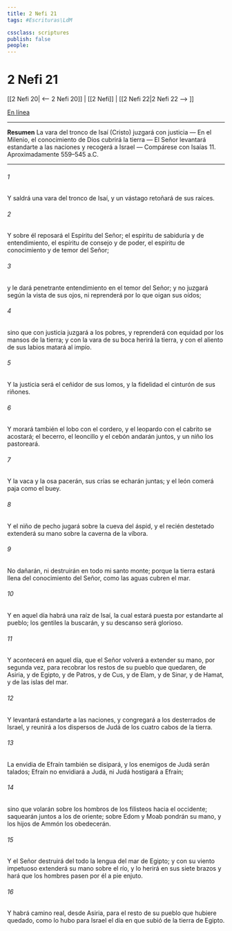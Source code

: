 ```yaml
---
title: 2 Nefi 21
tags: #Escrituras\LdM

cssclass: scriptures
publish: false
people:
---
```


# 2 Nefi 21
[[2 Nefi 20| <-- 2 Nefi 20]] | [[2 Nefi]] | [[2 Nefi 22|2 Nefi 22 --> ]]

[En línea](https://churchofjesuschrist.org/study/scriptures/bofm/2-ne/21?lang=spa)

---
__Resumen__
La vara del tronco de Isaí (Cristo) juzgará con justicia — En el Milenio, el conocimiento de Dios cubrirá la tierra — El Señor levantará estandarte a las naciones y recogerá a Israel — Compárese con Isaías 11. Aproximadamente 559–545 a.C.

---
###### 1 
Y saldrá una vara del tronco de Isaí, y un vástago retoñará de sus raíces.

###### 2 
Y sobre él reposará el Espíritu del Señor; el espíritu de sabiduría y de entendimiento, el espíritu de consejo y de poder, el espíritu de conocimiento y de temor del Señor;

###### 3 
y le dará penetrante entendimiento en el temor del Señor; y no juzgará según la vista de sus ojos, ni reprenderá por lo que oigan sus oídos;

###### 4 
sino que con justicia juzgará a los pobres, y reprenderá con equidad por los mansos de la tierra; y con la vara de su boca herirá la tierra, y con el aliento de sus labios matará al impío.

###### 5 
Y la justicia será el ceñidor de sus lomos, y la fidelidad el cinturón de sus riñones.

###### 6 
Y morará también el lobo con el cordero, y el leopardo con el cabrito se acostará; el becerro, el leoncillo y el cebón andarán juntos, y un niño los pastoreará.

###### 7 
Y la vaca y la osa pacerán, sus crías se echarán juntas; y el león comerá paja como el buey.

###### 8 
Y el niño de pecho jugará sobre la cueva del áspid, y el recién destetado extenderá su mano sobre la caverna de la víbora.

###### 9 
No dañarán, ni destruirán en todo mi santo monte; porque la tierra estará llena del conocimiento del Señor, como las aguas cubren el mar.

###### 10 
Y en aquel día habrá una raíz de Isaí, la cual estará puesta por estandarte al pueblo; los gentiles la buscarán, y su descanso será glorioso.

###### 11 
Y acontecerá en aquel día, que el Señor volverá a extender su mano, por segunda vez, para recobrar los restos de su pueblo que quedaren, de Asiria, y de Egipto, y de Patros, y de Cus, y de Elam, y de Sinar, y de Hamat, y de las islas del mar.

###### 12 
Y levantará estandarte a las naciones, y congregará a los desterrados de Israel, y reunirá a los dispersos de Judá de los cuatro cabos de la tierra.

###### 13 
La envidia de Efraín también se disipará, y los enemigos de Judá serán talados; Efraín no envidiará a Judá, ni Judá hostigará a Efraín;

###### 14 
sino que volarán sobre los hombros de los filisteos hacia el occidente; saquearán juntos a los de oriente; sobre Edom y Moab pondrán su mano, y los hijos de Ammón los obedecerán.

###### 15 
Y el Señor destruirá del todo la lengua del mar de Egipto; y con su viento impetuoso extenderá su mano sobre el río, y lo herirá en sus siete brazos y hará que los hombres pasen por él a pie enjuto.

###### 16 
Y habrá camino real, desde Asiria, para el resto de su pueblo que hubiere quedado, como lo hubo para Israel el día en que subió de la tierra de Egipto.

